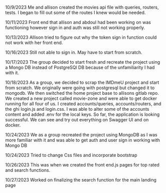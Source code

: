 10/9/2023
Me and allison created the movies api file with queries, routers, tests. I began to fill out some of the routes I knew would be needed.

10/11/2023
Front end that allison and abdoul had been working on was functioning however sign in and auth was still not working properly.

10/13/2023
Allison tried to figure out why the token sign in function could not work with her front end.

10/16/2023
Still not able to sign in. May have to start from scratch.

10/17/2023
The group decided to start fresh and recreate the project using a Mongo DB instead of PostgreSQl DB because of the unfamiliarity I had with it.

10/18/2023
As a group, we decided to scrap the IMDmeU project and start from scratch. We originally were going with postgresql but changed it to
mongodb. We then switched the home project base to allisons gitlab repo.
We created a new project called movie-zone and were able to get docker running for all four of us.
I created accounts/queries, accounts/routers, and the ghi login.js and login.css.
I was able to alter some of the accounts content and added .env for the local keys.
So far, the application is looking successful. We can see and try out everything on Swagger UI and on docker.

10/24/2023
We as a group recreated the project using MongoDB as I was more familiar with it and was able to get auth and user sign in working with Mongo DB

10/24/2023
Tried to change Css files and incorporate bootstrap

10/26/2023
This was when we created the front end.js pages for top rated and search functions.

10/27/2023
Worked on finalizing the search function for the main landing page
